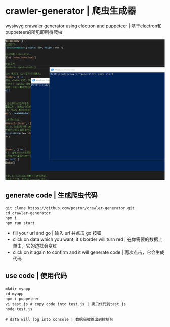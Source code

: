 # crawler-generator | 爬虫生成器

wysiwyg crawaler generator using electron and puppeteer | 基于electron和puppeteer的所见即所得爬虫

![screenshot](./screenshot.gif)

## generate code | 生成爬虫代码

```
git clone https://github.com/postor/crawler-generator.git
cd crawler-generator
npm i
npm run start
```

- fill your url and go | 输入 url 并点击 go 按钮
- click on data which you want, it's border will turn red | 在你需要的数据上单击，它的边框会变红
- click on it again to confirm and it will generate code | 再次点击，它会生成代码


## use code | 使用代码

```
mkdir myapp
cd myapp
npm i puppeteer
vi test.js # copy code into test.js | 拷贝代码到test.js
node test.js

# data will log into console | 数据会被输出到控制台 
```